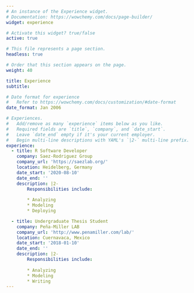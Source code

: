 ```yaml
---
# An instance of the Experience widget.
# Documentation: https://wowchemy.com/docs/page-builder/
widget: experience

# Activate this widget? true/false
active: true

# This file represents a page section.
headless: true

# Order that this section appears on the page.
weight: 40

title: Experience
subtitle:

# Date format for experience
#   Refer to https://wowchemy.com/docs/customization/#date-format
date_format: Jan 2006

# Experiences.
#   Add/remove as many `experience` items below as you like.
#   Required fields are `title`, `company`, and `date_start`.
#   Leave `date_end` empty if it's your current employer.
#   Begin multi-line descriptions with YAML's `|2-` multi-line prefix.
experience:
  - title: R Software Developer
    company: Saez-Rodriguez Group
    company_url: 'https://saezlab.org/'
    location: Heidelberg, Germany
    date_start: '2020-08-10'
    date_end: ''
    description: |2-
        Responsibilities include:
        
        * Analyzing
        * Modeling
        * Deploying

  - title: Undergraduate Thesis Student
    company: Peña-Miller LAB
    company_url: 'http://www.penamiller.com/lab/'
    location: Cuernavaca, Mexico
    date_start: '2018-01-10'
    date_end: ''
    description: |2-
        Responsibilities include:
        
        * Analyzing
        * Modeling
        * Writing
---
```

